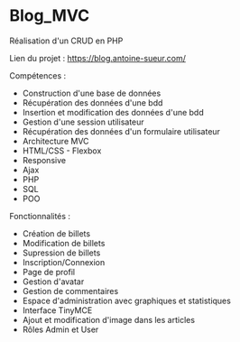 # Blog_MVC

Réalisation d'un CRUD en PHP

Lien du projet : https://blog.antoine-sueur.com/

Compétences :

- Construction d'une base de données
- Récupération des données d'une bdd
- Insertion et modification des données d'une bdd
- Gestion d'une session utilisateur
- Récupération des données d'un formulaire utilisateur
- Architecture MVC
- HTML/CSS - Flexbox
- Responsive
- Ajax
- PHP
- SQL
- POO

Fonctionnalités :

- Création de billets
- Modification de billets
- Supression de billets
- Inscription/Connexion
- Page de profil
- Gestion d'avatar
- Gestion de commentaires
- Espace d'administration avec graphiques et statistiques
- Interface TinyMCE
- Ajout et modification d'image dans les articles
- Rôles Admin et User
